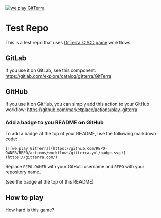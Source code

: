 [![we play GitTerra](https://github.com/GitTerraGame/TestRepo/actions/workflows/gitterra.yml/badge.svg)](https://github.com/GitTerraGame/TestRepo/actions/workflows/gitterra.yml)

# Test Repo

This is a test repo that uses [GitTerra CI/CD game](https://gitterra.com/) workflows.

## GitLab

If you use it on GitLab, see this component:
https://gitlab.com/explore/catalog/gitterra/GitTerra

## GitHub

If you use it on GitHub, you can simply add this action to your GitHub workflow:
https://github.com/marketplace/actions/play-gitterra

### Add a badge to you README on GitHub

To add a badge at the top of your README, use the following markdown code:

```
[![we play GitTerra](https://github.com/REPO-OWNER/REPO/actions/workflows/gitterra.yml/badge.svg)](https://gitterra.com/)
```

Replace `REPO-OWNER` with your GitHub username and `REPO` with your repository name.

(see the badge at the top of this README)

## How to play

How hard is this game?
